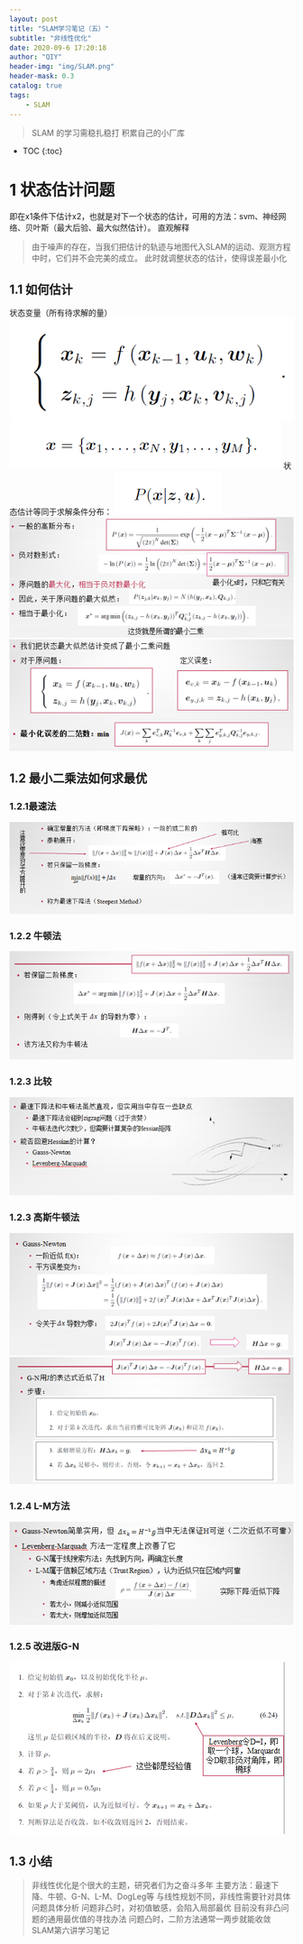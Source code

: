 ```yaml
---
layout: post
title: "SLAM学习笔记（五）"
subtitle: "非线性优化"
date: 2020-09-6 17:20:18
author: "QIY"
header-img: "img/SLAM.png"
header-mask: 0.3
catalog: true
tags:
    - SLAM
---
```

> SLAM 的学习需稳扎稳打 积累自己的小厂库
* TOC
{:toc}
# 1 状态估计问题
即在x1条件下估计x2，也就是对下一个状态的估计，可用的方法：svm、神经网络、贝叶斯（最大后验、最大似然估计）。
直观解释
>   由于噪声的存在，当我们把估计的轨迹与地图代入SLAM的运动、观测方程中时，它们并不会完美的成立。
此时就调整状态的估计，使得误差最小化
## 1.1 如何估计
状态变量（所有待求解的量）
![](/img/in-post/200906_slam5/8eed01e8ecea1434b851365139a7f27c.png)
![](/img/in-post/200906_slam5/8d20875ac116f192fbfba8cc853558bd.png)
状态估计等同于求解条件分布：
![](/img/in-post/200906_slam5/bf1b279cce8378942fc457d91022d6ea.png)
![](/img/in-post/200906_slam5/462023331fe362ee0349fcb4071a5450.png)
![](/img/in-post/200906_slam5/e93991a3c8a25ede3eda2909598e0ea3.png)
## 1.2  最小二乘法如何求最优
### 1.2.1最速法
![](/img/in-post/200906_slam5/4586c533a379f46d32dadaf78caaa7a6.png)
### 1.2.2 牛顿法
![](/img/in-post/200906_slam5/5f8a0a29c99dae7e63e9da583c31686f.png)
### 1.2.3 比较
![](/img/in-post/200906_slam5/b97615746e5371f18a9336964e3edec8.png)
### 1.2.3 高斯牛顿法
![](/img/in-post/200906_slam5/0c4c2f6e41c6d2e5835a3e2c0400fc1e.png)
![](/img/in-post/200906_slam5/00dfce65e7f4918812810845c62ca13a.png)
### 1.2.4 L-M方法
![](/img/in-post/200906_slam5/b3dec5e93e841f3108173f858140da88.png)
### 1.2.5 改进版G-N
![](/img/in-post/200906_slam5/5f4d1fcd4016553e7a7cabb74f248408.png)
## 1.3  小结
>   非线性优化是个很大的主题，研究者们为之奋斗多年
>   主要方法：最速下降、牛顿、G-N、L-M、DogLeg等
与线性规划不同，非线性需要针对具体问题具体分析
>   问题非凸时，对初值敏感，会陷入局部最优
>   目前没有非凸问题的通用最优值的寻找办法
>   问题凸时，二阶方法通常一两步就能收敛
SLAM第六讲学习笔记
